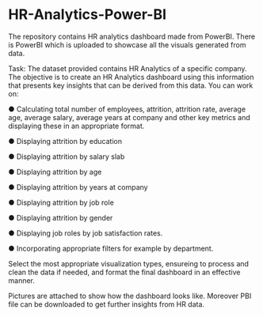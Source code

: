 # HR-Analytics-Power-BI
The repository contains HR analytics dashboard made from PowerBI. There is PowerBI which is uploaded to showcase all the visuals generated from data.

Task: The dataset provided contains HR Analytics of a specific company. The objective is to create an HR Analytics dashboard using this information that presents key insights that can be derived from this data. You can work on:

● Calculating total number of employees, attrition, attrition rate, average age, average salary, average years at company and other key metrics and displaying these in an appropriate format.

● Displaying attrition by education

● Displaying attrition by salary slab

● Displaying attrition by age

● Displaying attrition by years at company

● Displaying attrition by job role

● Displaying attrition by gender

● Displaying job roles by job satisfaction rates.

● Incorporating appropriate filters for example by department.

Select the most appropriate visualization types, ensureing to process and clean the data if needed, and format the final dashboard in an effective manner.

Pictures are attached to show how the dashboard looks like. Moreover PBI file can be downloaded to get further insights from HR data.
